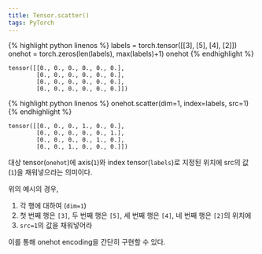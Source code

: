 ```yaml
---
title: Tensor.scatter()
tags: PyTorch
---
```


<!--more-->

{% highlight python linenos %}
labels = torch.tensor([[3],
                       [5],
                       [4],
                       [2]])
onehot = torch.zeros(len(labels), max(labels)+1)
onehot
{% endhighlight %}

    tensor([[0., 0., 0., 0., 0., 0.],
            [0., 0., 0., 0., 0., 0.],
            [0., 0., 0., 0., 0., 0.],
            [0., 0., 0., 0., 0., 0.]])

{% highlight python linenos %}
onehot.scatter(dim=1, index=labels, src=1)
{% endhighlight %}

    tensor([[0., 0., 0., 1., 0., 0.],
            [0., 0., 0., 0., 0., 1.],
            [0., 0., 0., 0., 1., 0.],
            [0., 0., 1., 0., 0., 0.]])


대상 tensor(`onehot`)에 axis(`1`)와 index tensor(`labels`)로 지정된 위치에 src의 값(`1`)을 채워넣으라는 의미이다.

위의 예시의 경우,
1. 각 행에 대하여 (`dim=1`)
2. 첫 번째 행은 `[3]`, 두 번째 행은 `[5]`, 세 번째 행은 `[4]`, 네 번째 행은 `[2]`의 위치에
3. `src=1`의 값을 채워넣어라

이를 통해 onehot encoding을 간단히 구현할 수 있다.

